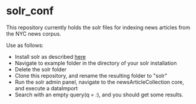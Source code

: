 solr_conf
=========

This repository currently holds the solr files for indexing news articles from the NYC news corpus.

Use as follows:

- Install solr as described <a href="http://lucene.apache.org/solr/4_2_1/tutorial.html">here</a>
- Navigate to example folder in the directory of your solr installation
- Delete the solr folder
- Clone this repository, and rename the resulting folder to "solr"
- Run the solr admin panel, navigate to the newsArticleCollection core, and execute a dataImport
- Search with an empty query(q = *:*), and you should get some results.
